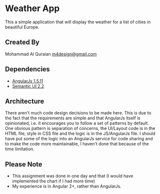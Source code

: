 # Weather App
This a simple application that will display the weather for a list of cities in beautiful Europe.

 ## Created By
 Mohammad Al Quraian
 [m4design@gmail.com](m4design@gmail.com)

 ## Dependencies
 - [AngularJs 1.5.11](https://angularjs.org/)
 - [Semantic UI 2.2](https://semantic-ui.com/)

 ## Architecture
 There aren't much code design decisions to be made here. This is due to the fact that the requirements are simple and that AngularJs itself is opinionated, i.e. it encourages you to follow a set of patterns by default. One obvious pattern is separation of concerns, the UI/Layout code is in the HTML file, style in CSS file and the logic is in the JS/AngularJs file. I should have put some of the logic into an AngularJs service for code sharing and to make the code more maintainable, I haven't done that because of the time limitation.

 ## Please Note
 - This assignment was done in one day and that (I would have implemented the chart if I had more time)
 - My experience is in Angular 2+, rather than AngularJs.